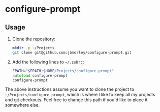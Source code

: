 # configure-prompt

## Usage

1. Clone the repository:

   ```zsh
   mkdir -p ~/Projects
   git clone git@github.com:jbmorley/configure-prompt.git
   ```

2. Add the following lines to `~/.zshrc`:

   ```zsh
   FPATH="$FPATH:$HOME/Projects/configure-prompt"
   autoload configure-prompt
   configure-prompt
   ```

The above instructions assume you want to clone the project to `~/Projects/configure-prompt`, which is where I like to keep all my projects and git checkouts. Feel free to change this path if you'd like to place it somewhere else.
